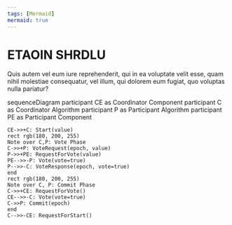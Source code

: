 ```yaml
---
tags: [Mermaid]
mermaid: true
---
```


# ETAOIN SHRDLU

Quis autem vel eum iure reprehenderit, qui in ea voluptate velit esse, quam 
nihil molestiae consequatur, vel illum, qui dolorem eum fugiat, quo voluptas 
nulla pariatur?

<div class="mermaid">
sequenceDiagram
    participant CE as Coordinator Component
    participant C as Coordinator Algorithm
    participant P as Participant Algorithm
    participant PE as Participant Component


    CE->>+C: Start(value)
    rect rgb(180, 200, 255)
    Note over C,P: Vote Phase
    C->>+P: VoteRequest(epoch, value)
    P->>+PE: RequestForVote(value)
    PE-->>-P: Vote(vote=true)
    P-->>-C: VoteResponse(epoch, vote=true)
    end
    rect rgb(180, 200, 255)
    Note over C, P: Commit Phase
    C->>+CE: RequestForVote()
    CE-->>-C: Vote(vote=true)
    C->>P: Commit(epoch)
    end
    C-->>-CE: RequestForStart()
</div>
